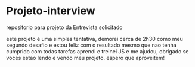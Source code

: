 # Projeto-interview
repositorio para projeto da Entrevista solicitado

este projeto é uma simples tentativa, demorei cerca de 2h30 como meu segundo desafio e estou feliz com o resultado mesmo que nao tenha cumprido com todas tarefas
aprendi e treinei JS e me ajudou, obrigado se voces estao lendo e vendo meu projeto. espero que aproveitem!
